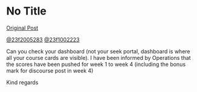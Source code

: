 # No Title

[Original Post](https://discourse.onlinedegree.iitm.ac.in/t/166816/37)

<p><a class="mention" href="/u/23f2005283">@23f2005283</a> <a class="mention" href="/u/23f1002223">@23f1002223</a></p>
<p>Can you check your dashboard (not your seek portal, dashboard is where all your course cards are visible). I have been informed by Operations that the scores have been pushed for week 1 to week 4 (including the bonus mark for discourse post in week 4)</p>
<p>Kind regards</p>